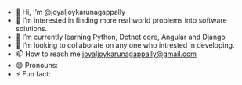 - 👋 Hi, I’m @joyaljoykarunagappally
- 👀 I’m interested in finding more real world problems into software solutions.
- 🌱 I’m currently learning Python, Dotnet core, Angular and Django
- 💞️ I’m looking to collaborate on any one who intrested in developing.
- 📫 How to reach me joyaljoykarunagappally@gmail.com
- 😄 Pronouns: 
- ⚡ Fun fact:

